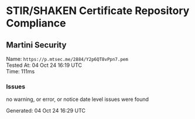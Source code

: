 # STIR/SHAKEN Certificate Repository Compliance

## Martini Security

Name: `https://p.mtsec.me/2884/Y2p6QT8vPpn7.pem`\
Tested At: 04 Oct 24 16:19 UTC\
Time: 111ms

### Issues

no warning, or error, or notice date level issues were found

Generated: 04 Oct 24 16:29 UTC